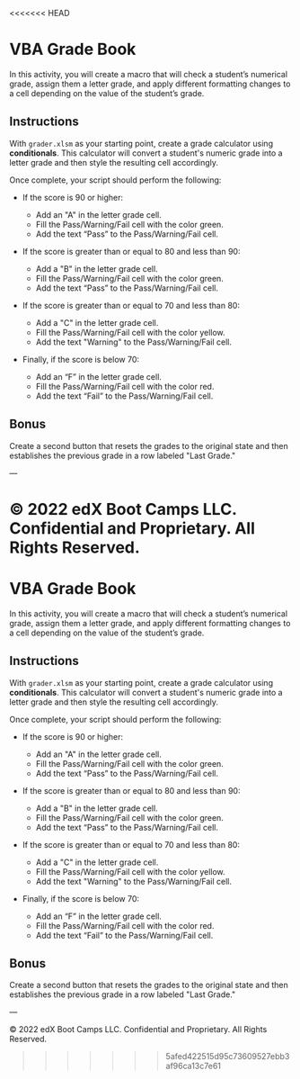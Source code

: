 <<<<<<< HEAD
# VBA Grade Book

In this activity, you will create a macro that will check a student’s numerical grade, assign them a letter grade, and apply different formatting changes to a cell depending on the value of the student’s grade.

## Instructions

With `grader.xlsm` as your starting point, create a grade calculator using **conditionals**. This calculator will convert a student's numeric grade into a letter grade and then style the resulting cell accordingly.

Once complete, your script should perform the following:

* If the score is 90 or higher:
  * Add an "A" in the letter grade cell.
  * Fill the Pass/Warning/Fail cell with the color green.
  * Add the text “Pass” to the Pass/Warning/Fail cell.

* If the score is greater than or equal to 80 and less than 90:
  * Add a "B" in the letter grade cell.
  * Fill the Pass/Warning/Fail cell with the color green.
  * Add the text “Pass” to the Pass/Warning/Fail cell.


* If the score is greater than or equal to 70 and less than 80:
  * Add a "C" in the letter grade cell.
  * Fill the Pass/Warning/Fail cell with the color yellow.
  * Add the text "Warning" to the Pass/Warning/Fail cell.

* Finally, if the score is below 70:
  * Add an “F” in the letter grade cell.
  * Fill the Pass/Warning/Fail cell with the color red.
  * Add the text “Fail” to the Pass/Warning/Fail cell.

## Bonus

Create a second button that resets the grades to the original state and then establishes the previous grade in a row labeled "Last Grade."

—

© 2022 edX Boot Camps LLC. Confidential and Proprietary. All Rights Reserved.
=======
# VBA Grade Book

In this activity, you will create a macro that will check a student’s numerical grade, assign them a letter grade, and apply different formatting changes to a cell depending on the value of the student’s grade.

## Instructions

With `grader.xlsm` as your starting point, create a grade calculator using **conditionals**. This calculator will convert a student's numeric grade into a letter grade and then style the resulting cell accordingly.

Once complete, your script should perform the following:

* If the score is 90 or higher:
  * Add an "A" in the letter grade cell.
  * Fill the Pass/Warning/Fail cell with the color green.
  * Add the text “Pass” to the Pass/Warning/Fail cell.

* If the score is greater than or equal to 80 and less than 90:
  * Add a "B" in the letter grade cell.
  * Fill the Pass/Warning/Fail cell with the color green.
  * Add the text “Pass” to the Pass/Warning/Fail cell.


* If the score is greater than or equal to 70 and less than 80:
  * Add a "C" in the letter grade cell.
  * Fill the Pass/Warning/Fail cell with the color yellow.
  * Add the text "Warning" to the Pass/Warning/Fail cell.

* Finally, if the score is below 70:
  * Add an “F” in the letter grade cell.
  * Fill the Pass/Warning/Fail cell with the color red.
  * Add the text “Fail” to the Pass/Warning/Fail cell.

## Bonus

Create a second button that resets the grades to the original state and then establishes the previous grade in a row labeled "Last Grade."

—

© 2022 edX Boot Camps LLC. Confidential and Proprietary. All Rights Reserved.
>>>>>>> 5afed422515d95c73609527ebb3af96ca13c7e61
